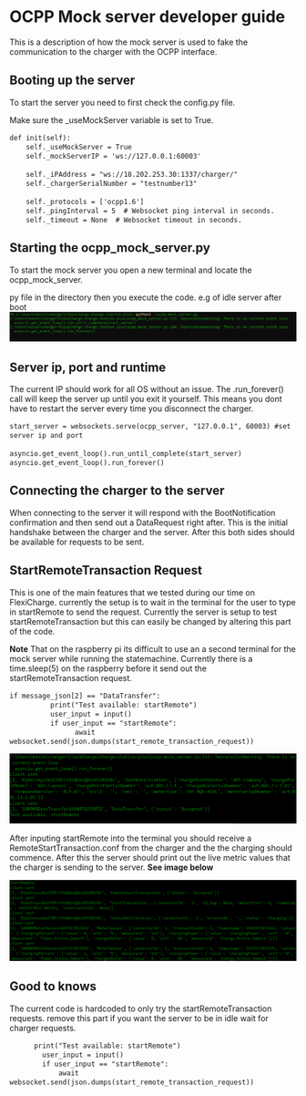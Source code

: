 # __OCPP Mock server developer guide__
This is a description of how the mock server is used to fake the communication to the charger with the OCPP interface.

## __Booting up the server__
To start the server you need to first check the config.py file. 

Make sure the _useMockServer variable is set to True.

    def init(self):
        self._useMockServer = True
        self._mockServerIP = 'ws://127.0.0.1:60003'

        self._iPAddress = "ws://18.202.253.30:1337/charger/"
        self._chargerSerialNumber = "testnumber13"

        self._protocols = ['ocpp1.6']
        self._pingInterval = 5  # Websocket ping interval in seconds.
        self._timeout = None  # Websocket timeout in seconds.


## __Starting the ocpp_mock_server.py__
To start the mock server you open a new terminal and locate the ocpp_mock_server.

py file in the directory then you execute the code.
e.g of idle server after boot ![](mock_server_boot.png)

## __Server ip, port and runtime__
The current IP should work for all OS without an issue. The .run_forever() call will keep the server up until you exit it yourself. This means you dont have to restart the server every time you disconnect the charger.

    start_server = websockets.serve(ocpp_server, "127.0.0.1", 60003) #set server ip and port

    asyncio.get_event_loop().run_until_complete(start_server)
    asyncio.get_event_loop().run_forever()

## __Connecting the charger to the server__

When connecting to the server it will respond with the BootNotification confirmation and then send out a DataRequest right after. This is the initial handshake between the charger and the server. After this both sides should be available for requests to be sent.

## __StartRemoteTransaction Request__
This is one of the main features that we tested during our time on FlexiCharge. currently the setup is to wait in the terminal for the user to type in startRemote to send the request. Currently the server is setup to test startRemoteTransaction but this can easily be changed by altering this part of the code.

__Note__ That on the raspberry pi its difficult to use an a second terminal for the mock server while running the statemachine. Currently there is a time.sleep(5) on the raspberry before it send out the startRemoteTransaction request.

    if message_json[2] == "DataTransfer":
              print("Test available: startRemote")
              user_input = input()
              if user_input == "startRemote":
                    await websocket.send(json.dumps(start_remote_transaction_request))

![](startRemote.png)

After inputing startRemote into the terminal you should receive a RemoteStartTransaction.conf from the charger and the the charging should commence. After this the server should print out the live metric values that the charger is sending to the server. __See image below__

![](startRemote_connect.png)

## __Good to knows__

The current code is hardcoded to only try the startRemoteTransaction requests. remove this part if you want the server to be in idle wait for charger requests.

          print("Test available: startRemote")
            user_input = input()
            if user_input == "startRemote":
                await websocket.send(json.dumps(start_remote_transaction_request))

